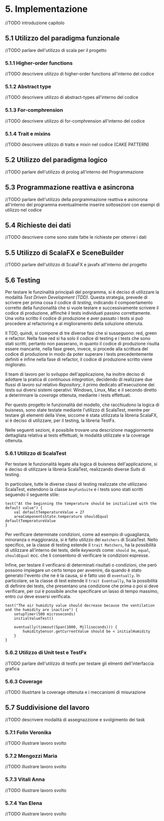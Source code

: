 # 5. Implementazione
//TODO introduzione capitolo

## 5.1 Utilizzo del paradigma funzionale
//TODO parlare dell'utilizzo di scala per il progetto

### 5.1.1 Higher-order functions
//TODO descrivere utilizzo di higher-order functions all'interno del codice

### 5.1.2 Abstract type
//TODO descrivere utilizzo di abstract-types all'interno del codice

### 5.1.3 For-comphrension
//TODO descrivere utilizzo di for-comphrension all'interno del codice

### 5.1.4 Trait e mixins
//TODO descrivere utilizzo di traits e mixin nel codice (CAKE PATTERN)

## 5.2 Utilizzo del paradigma logico
//TODO parlare dell'utilizzo di prolog all'interno del Programmazione

## 5.3 Programmazione reattiva e asincrona
//TODO parlare dell'utilizzo della porgrammazione reattiva e asincrona all'interno del programma eventualmente inserire sottosezioni con esempi di utilizzo nel codice

## 5.4 Richieste dei dati
//TODO descrivere come sono state fatte le richieste per ottenre i dati

## 5.5 Utilizzo di ScalaFX e SceneBuilder
//TODO parlare dell'utilizzo di ScalaFX e javafx all'interno del progetto

## 5.6 Testing
Per testare le funzinalità principali del porgramma, si è deciso di utilizzare la modalità _Test Driven Development (TDD)_. Questa strategia, prevede di scrivere per prima cosa il codice di _testing_, indicando il compoertamento corretto della funzionalità che si vuole testare e successivamente scrivere il codice di produzione, affinchè il tests individuati passino correttamente. Una volta scritto il codice di produzione e aver passato i tests si può procedere al refactoring e al miglioramento della soluzione ottenuta. 

Il TDD, quindi, si compone di tre diverse fasi che si susseguono: red, green e refactor. Nella fase red si ha solo il codice di testing e i tests che sono stati scritti, pertanto non passerano, in quanto il codice di produzione risulta essere mancante, nella fase green, invece, si procede alla scrittura del codice di produzione in modo da poter superare i tests precedentemente definiti e infine nella fase di refactor, il codice di produzione scritto viene migliorato.

Il team di lavoro per lo sviluppo dell'applicazione, ha inoltre deciso di adottare la pratica di _continuous integration_, decidendo di realizzare due flussi di lavoro sul relativo _Repository_, il primo dedicato all'esecuzione dei tests sui diversi sistemi operativi: Windows, Linux, Mac e il secondo diretto a deterimnare la _coverage_ ottenuta, mediante i tests effettuati.

Per questo progetto le funzionalità del modello, che racchiudono la logica di buisness, sono state testate mediante l'utilizzo di ScalaTest, mentre per testare gli elementi della View, siccome è stata utilizzata la libreria ScalaFX, si è deciso di utilizzare, per il testing, la libreria TestFx.

Nelle seguenti sezioni, è possibile trovare una descrizione maggiormente dettagliata relativa ai tests effettuati, le modalità utilizzate e la coverage ottenuta.

### 5.6.1 Utilizzo di ScalaTest
Per testare le funzionalità legate alla logica di buisness dell'applicazione, si è deciso di utilizzare la libreria ScalaTest, realizzando diverse _Suits_ di testing.

In particolare, tutte le diverse classi di testing realizzate che utilizzano ScalaTest, estendono la classe `AnyFunSuite` e i tests sono stati scritti seguendo il seguente stile:

    test("At the beginning the temperature should be initialized with the default value") {
        val defaultTemperatureValue = 27
        areaComponentsState.temperature shouldEqual defaultTemperatureValue
    }

Per verificare determinate condizioni, come ad esempio di uguaglianza, minoranza o maggioranza, si è fatto utilizzo dei `matchers` di ScalaTest. Nello specifico, se la classe di testing estende il `trait Matchers`, ha la possibilità di utilizzare all'interno dei tests, delle _keywords_ come: `should be`, `equal`, `shouldEqual` ecc. che li consentono di verificare le condizioni espresse. 

Infine, per testare il verificarsi di determinati risultati o condizioni, che però possono impiegare un certo tempo per avvenire, da quando è stato generato l'evento che ne è la causa, si è fatto uso di `eventually`. In particolare, se la classe di test estende il `trait Eventually`, ha la possibilità di definire dei tests, che presentano una condizione che prima o poi si deve verificare, per cui è possibile anche specificare un lasso di tempo massimo, entro cui deve essersi verificata.

    test("The air humidity value should decrease because the ventilation and the humidity are inactive") {
        setupTimer(500 microseconds)
        initialValueTest()

        eventually(timeout(Span(1000, Milliseconds))) {
            humiditySensor.getCurrentValue should be < initialHumidity
        }
    }

### 5.6.2 Utilizzo di Unit test e TestFx
//TODO parlare dell'utilizzo di testfx per testare gli elmenti dell'interfaccia grafica

### 5.6.3 Coverage
//TODO illustrtare la coverage ottenuta e i meccanismi di misurazione

## 5.7 Suddivisione del lavoro
//TODO descrivere modalità di assegnazzione e svolgimento dei task

### 5.7.1 Folin Veronika
//TODO illustrare lavoro svolto

### 5.7.2 Mengozzi Maria
//TODO illustrare lavoro svolto

### 5.7.3 Vitali Anna 
//TODO illustrare lavoro svolto

### 5.7.4 Yan Elena
//TODO illustrare lavoro svolto
